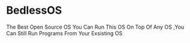# BedlessOS
The Best Open Source OS You Can Run This OS On Top Of Any OS
,You Can Still Run Programs From Your Exsisting OS

